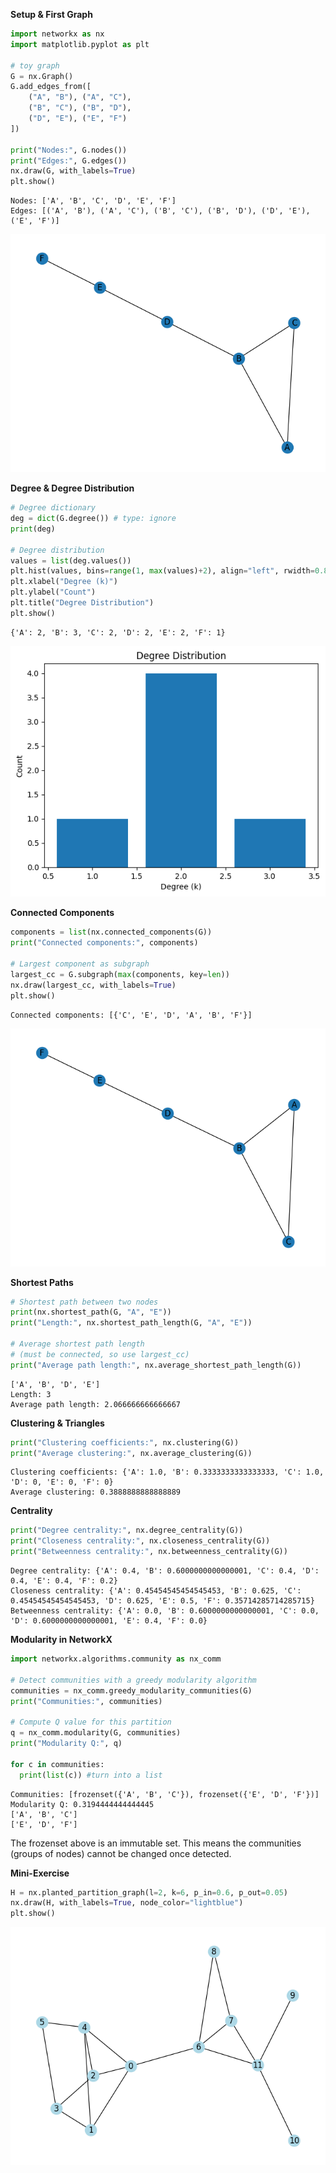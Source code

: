 **Setup & First Graph**


```python
import networkx as nx
import matplotlib.pyplot as plt

# toy graph
G = nx.Graph()
G.add_edges_from([
    ("A", "B"), ("A", "C"),
    ("B", "C"), ("B", "D"),
    ("D", "E"), ("E", "F")
])

print("Nodes:", G.nodes())
print("Edges:", G.edges())
nx.draw(G, with_labels=True)
plt.show()

```

    Nodes: ['A', 'B', 'C', 'D', 'E', 'F']
    Edges: [('A', 'B'), ('A', 'C'), ('B', 'C'), ('B', 'D'), ('D', 'E'), ('E', 'F')]



    
![png](CS2430_Lecture_6_files/CS2430_Lecture_6_1_1.png)
    


**Degree & Degree Distribution**


```python
# Degree dictionary
deg = dict(G.degree()) # type: ignore
print(deg)

# Degree distribution
values = list(deg.values())
plt.hist(values, bins=range(1, max(values)+2), align="left", rwidth=0.8) # type: ignore
plt.xlabel("Degree (k)")
plt.ylabel("Count")
plt.title("Degree Distribution")
plt.show()

```

    {'A': 2, 'B': 3, 'C': 2, 'D': 2, 'E': 2, 'F': 1}



    
![png](CS2430_Lecture_6_files/CS2430_Lecture_6_3_1.png)
    


**Connected Components**


```python
components = list(nx.connected_components(G))
print("Connected components:", components)

# Largest component as subgraph
largest_cc = G.subgraph(max(components, key=len))
nx.draw(largest_cc, with_labels=True)
plt.show()

```

    Connected components: [{'C', 'E', 'D', 'A', 'B', 'F'}]



    
![png](CS2430_Lecture_6_files/CS2430_Lecture_6_5_1.png)
    


**Shortest Paths**


```python
# Shortest path between two nodes
print(nx.shortest_path(G, "A", "E"))
print("Length:", nx.shortest_path_length(G, "A", "E"))

# Average shortest path length
# (must be connected, so use largest_cc)
print("Average path length:", nx.average_shortest_path_length(G))

```

    ['A', 'B', 'D', 'E']
    Length: 3
    Average path length: 2.066666666666667


**Clustering & Triangles**


```python
print("Clustering coefficients:", nx.clustering(G))
print("Average clustering:", nx.average_clustering(G))

```

    Clustering coefficients: {'A': 1.0, 'B': 0.3333333333333333, 'C': 1.0, 'D': 0, 'E': 0, 'F': 0}
    Average clustering: 0.3888888888888889


**Centrality**


```python
print("Degree centrality:", nx.degree_centrality(G))
print("Closeness centrality:", nx.closeness_centrality(G))
print("Betweenness centrality:", nx.betweenness_centrality(G))

```

    Degree centrality: {'A': 0.4, 'B': 0.6000000000000001, 'C': 0.4, 'D': 0.4, 'E': 0.4, 'F': 0.2}
    Closeness centrality: {'A': 0.45454545454545453, 'B': 0.625, 'C': 0.45454545454545453, 'D': 0.625, 'E': 0.5, 'F': 0.35714285714285715}
    Betweenness centrality: {'A': 0.0, 'B': 0.6000000000000001, 'C': 0.0, 'D': 0.6000000000000001, 'E': 0.4, 'F': 0.0}


**Modularity in NetworkX**


```python
import networkx.algorithms.community as nx_comm

# Detect communities with a greedy modularity algorithm
communities = nx_comm.greedy_modularity_communities(G)
print("Communities:", communities)

# Compute Q value for this partition
q = nx_comm.modularity(G, communities)
print("Modularity Q:", q)

for c in communities:
  print(list(c)) #turn into a list

```

    Communities: [frozenset({'A', 'B', 'C'}), frozenset({'E', 'D', 'F'})]
    Modularity Q: 0.3194444444444445
    ['A', 'B', 'C']
    ['E', 'D', 'F']


The frozenset above is an immutable set. This means the communities (groups of nodes) cannot be changed once detected.

**Mini-Exercise**


```python
H = nx.planted_partition_graph(l=2, k=6, p_in=0.6, p_out=0.05)
nx.draw(H, with_labels=True, node_color="lightblue")
plt.show()

```


    
![png](CS2430_Lecture_6_files/CS2430_Lecture_6_16_0.png)
    

